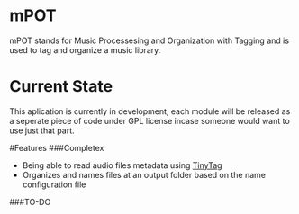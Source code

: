 # mPOT
mPOT stands for Music Processesing and Organization with Tagging and is used to tag and organize a music library.

# Current State
This aplication is currently in development, each module will be released as a seperate piece of code under GPL license incase someone would want to use just that part.

#Features
###Completex
  * Being able to read audio files metadata using [TinyTag](https://github.com/devsnd/tinytag)
  * Organizes and names files at an output folder based on the name configuration file
  
###TO-DO
